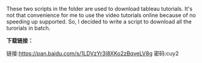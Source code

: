 These two scripts in the folder are used to download tableau tutorials. It's not that convenience for me to use the video tutorials online because of no speeding up supported. So, I decided to write a script to download all the turorials in batch.


**下载链接：**

链接:https://pan.baidu.com/s/1LDVzYr3I8XKo2zBqveLV8g  密码:cuy2
